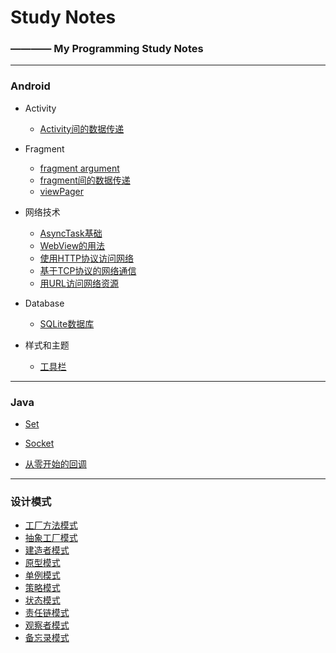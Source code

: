 # Study Notes
### ———— My Programming Study Notes
- - -

### Android 

+ Activity

  - [Activity间的数据传递](https://github.com/InnoFang/IFNote/blob/master/Android/Activity/Activity%E9%97%B4%E7%9A%84%E6%95%B0%E6%8D%AE%E4%BC%A0%E9%80%92.md)

+ Fragment

  - [fragment argument](https://github.com/InnoFang/IFNote/blob/master/Android/Fragment/fragment%20argument.md)
  - [fragment间的数据传递](https://github.com/InnoFang/IFNote/blob/master/Android/Fragment/fragment%E9%97%B4%E7%9A%84%E6%95%B0%E6%8D%AE%E4%BC%A0%E9%80%92.md)
  - [viewPager](https://github.com/InnoFang/IFNote/blob/master/Android/Fragment/viewPager.md)

+ 网络技术

  - [AsyncTask基础](https://github.com/InnoFang/IFNote/blob/master/Android/%E7%BD%91%E7%BB%9C%E6%8A%80%E6%9C%AF/AsyncTask%E5%9F%BA%E7%A1%80.md)
  - [WebView的用法](https://github.com/InnoFang/IFNote/blob/master/Android/%E7%BD%91%E7%BB%9C%E6%8A%80%E6%9C%AF/WebView%E7%9A%84%E7%94%A8%E6%B3%95.md)
  - [使用HTTP协议访问网络](https://github.com/InnoFang/IFNote/blob/master/Android/%E7%BD%91%E7%BB%9C%E6%8A%80%E6%9C%AF/%E4%BD%BF%E7%94%A8HTTP%E5%8D%8F%E8%AE%AE%E8%AE%BF%E9%97%AE%E7%BD%91%E7%BB%9C.md)
  - [基于TCP协议的网络通信](https://github.com/InnoFang/IFNote/blob/master/Android/%E7%BD%91%E7%BB%9C%E6%8A%80%E6%9C%AF/%E5%9F%BA%E4%BA%8ETCP%E5%8D%8F%E8%AE%AE%E7%9A%84%E7%BD%91%E7%BB%9C%E9%80%9A%E4%BF%A1.md)
  - [用URL访问网络资源](https://github.com/InnoFang/IFNote/blob/master/Android/%E7%BD%91%E7%BB%9C%E6%8A%80%E6%9C%AF/%E7%94%A8URL%E8%AE%BF%E9%97%AE%E7%BD%91%E7%BB%9C%E8%B5%84%E6%BA%90.md)

+ Database

  - [SQLite数据库](https://innofang.github.io/2017/02/19/SQLite%E7%9A%84%E7%AE%80%E5%8D%95%E5%AE%9E%E7%94%A8/)

+ 样式和主题

  - [工具栏](https://github.com/InnoFang/IFNote/blob/master/Android/%E6%A0%B7%E5%BC%8F%E5%92%8C%E4%B8%BB%E9%A2%98/%E5%B7%A5%E5%85%B7%E6%A0%8F.md)

- - - 

### Java

+ [Set](https://github.com/InnoFang/StudyNotes/blob/master/Java/Set.md)

+ [Socket](https://github.com/InnoFang/StudyNotes/blob/master/Java/Socket.md)

+ [从零开始的回调](https://innofang.github.io/2017/03/08/%E4%BB%8E%E9%9B%B6%E5%BC%80%E5%A7%8B%E7%9A%84%E5%9B%9E%E8%B0%83/)

- - - 

### 设计模式

 + [工厂方法模式](https://github.com/InnoFang/DesignPatterns/tree/master/src/io/innofang/FactoryMethod)
 + [抽象工厂模式](https://github.com/InnoFang/DesignPatterns/tree/master/src/io/innofang/AbstractFactory)
 + [建造者模式](https://github.com/InnoFang/DesignPatterns/tree/master/src/io/innofang/Builder)
 + [原型模式](https://github.com/InnoFang/DesignPatterns/tree/master/src/io/innofang/Prototype)
 + [单例模式](https://github.com/InnoFang/DesignPatterns/tree/master/src/io/innofang/Singleton)
 + [策略模式](https://github.com/InnoFang/DesignPatterns/tree/master/src/io/innofang/Strategy)
 + [状态模式](https://github.com/InnoFang/DesignPatterns/tree/master/src/io/innofang/State)
 + [责任链模式](https://github.com/InnoFang/DesignPatterns/tree/master/src/io/innofang/ChainOfResponsibility)
 + [观察者模式](https://github.com/InnoFang/DesignPatterns/tree/master/src/io/innofang/Observer)
 + [备忘录模式](https://github.com/InnoFang/DesignPatterns/tree/master/out/production/Design%20Patterns/io/innofang/Memento)
